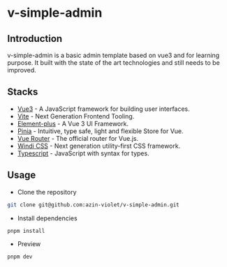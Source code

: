 # v-simple-admin

## Introduction
v-simple-admin is a basic admin template based on vue3 and for learning purpose. It built with the state of the art technologies and still needs to be improved.
## Stacks

- [Vue3](https://vuejs.org/) - A JavaScript framework for building user interfaces.
- [Vite](https://vitejs.dev/) - Next Generation Frontend Tooling.
- [Element-plus](https://element-plus.org/) - A Vue 3 UI Framework.
- [Pinia](https://pinia.vuejs.org/) - Intuitive, type safe, light and flexible Store for Vue.
- [Vue Router](https://router.vuejs.org/) - The official router for Vue.js.
- [Windi CSS](https://windicss.org/) - Next generation utility-first CSS framework.
- [Typescript](https://www.typescriptlang.org/) - JavaScript with syntax for types.

## Usage

- Clone the repository
```bash
git clone git@github.com:azin-violet/v-simple-admin.git
```

- Install dependencies

```bash
pnpm install 
```

- Preview

```bash
pnpm dev
```
